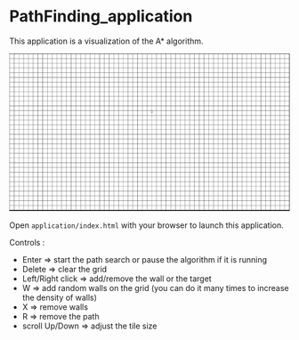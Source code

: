 # PathFinding_application

This application is a visualization of the A* algorithm.

![demo](https://github.com/ValentinLe/PathFinding_application/blob/master/screenshots/demo.gif)

Open `application/index.html` with your browser to launch this application.

Controls :
- Enter => start the path search or pause the algorithm if it is running
- Delete => clear the grid
- Left/Right click => add/remove the wall or the target
- W => add random walls on the grid (you can do it many times to increase the density of walls)
- X => remove walls
- R => remove the path
- scroll Up/Down => adjust the tile size

